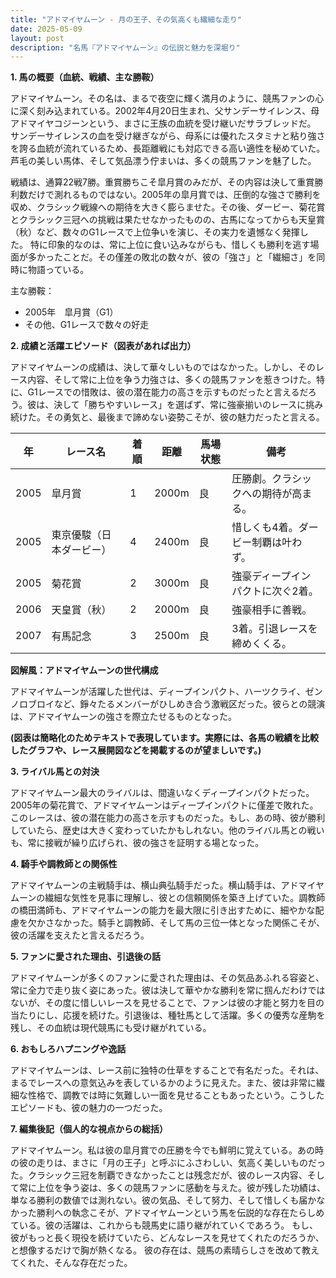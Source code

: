 ```yaml
---
title: "アドマイヤムーン - 月の王子、その気高くも繊細な走り"
date: 2025-05-09
layout: post
description: "名馬『アドマイヤムーン』の伝説と魅力を深堀り"
---
```


**1. 馬の概要（血統、戦績、主な勝鞍）**

アドマイヤムーン。その名は、まるで夜空に輝く満月のように、競馬ファンの心に深く刻み込まれている。2002年4月20日生まれ、父サンデーサイレンス、母アドマイヤコジーンという、まさに王族の血統を受け継いだサラブレッドだ。  サンデーサイレンスの血を受け継ぎながら、母系には優れたスタミナと粘り強さを誇る血統が流れているため、長距離戦にも対応できる高い適性を秘めていた。芦毛の美しい馬体、そして気品漂う佇まいは、多くの競馬ファンを魅了した。

戦績は、通算22戦7勝。重賞勝ちこそ皐月賞のみだが、その内容は決して重賞勝利数だけで測れるものではない。2005年の皐月賞では、圧倒的な強さで勝利を収め、クラシック戦線への期待を大きく膨らませた。その後、ダービー、菊花賞とクラシック三冠への挑戦は果たせなかったものの、古馬になってからも天皇賞（秋）など、数々のG1レースで上位争いを演じ、その実力を遺憾なく発揮した。  特に印象的なのは、常に上位に食い込みながらも、惜しくも勝利を逃す場面が多かったことだ。その僅差の敗北の数々が、彼の「強さ」と「繊細さ」を同時に物語っている。

主な勝鞍：

* 2005年　皐月賞（G1）
* その他、G1レースで数々の好走


**2. 成績と活躍エピソード（図表があれば出力）**

アドマイヤムーンの成績は、決して華々しいものではなかった。しかし、そのレース内容、そして常に上位を争う力強さは、多くの競馬ファンを惹きつけた。特に、G1レースでの惜敗は、彼の潜在能力の高さを示すものだったと言えるだろう。彼は、決して「勝ちやすいレース」を選ばず、常に強豪揃いのレースに挑み続けた。その勇気と、最後まで諦めない姿勢こそが、彼の魅力だったと言える。


| 年 | レース名             | 着順 | 距離 | 馬場状態 | 備考                                                                    |
|----|----------------------|-----|-----|---------|-------------------------------------------------------------------------|
| 2005 | 皐月賞               | 1   | 2000m| 良       | 圧勝劇。クラシックへの期待が高まる。                                                |
| 2005 | 東京優駿（日本ダービー） | 4   | 2400m| 良       | 惜しくも4着。ダービー制覇は叶わず。                                                 |
| 2005 | 菊花賞               | 2   | 3000m| 良       | 強豪ディープインパクトに次ぐ2着。                                              |
| 2006 | 天皇賞（秋）           | 2   | 2000m| 良       | 強豪相手に善戦。                                                              |
| 2007 | 有馬記念             | 3   | 2500m| 良       | 3着。引退レースを締めくくる。                                                |


**図解風：アドマイヤムーンの世代構成**

アドマイヤムーンが活躍した世代は、ディープインパクト、ハーツクライ、ゼンノロブロイなど、錚々たるメンバーがひしめき合う激戦区だった。彼らとの競演は、アドマイヤムーンの強さを際立たせるものとなった。


**(図表は簡略化のためテキストで表現しています。実際には、各馬の戦績を比較したグラフや、レース展開図などを掲載するのが望ましいです。)**


**3. ライバル馬との対決**

アドマイヤムーン最大のライバルは、間違いなくディープインパクトだった。2005年の菊花賞で、アドマイヤムーンはディープインパクトに僅差で敗れた。このレースは、彼の潜在能力の高さを示すものだった。もし、あの時、彼が勝利していたら、歴史は大きく変わっていたかもしれない。他のライバル馬との戦いも、常に接戦が繰り広げられ、彼の強さを証明する場となった。


**4. 騎手や調教師との関係性**

アドマイヤムーンの主戦騎手は、横山典弘騎手だった。横山騎手は、アドマイヤムーンの繊細な気性を見事に理解し、彼との信頼関係を築き上げていた。調教師の橋田満師も、アドマイヤムーンの能力を最大限に引き出すために、細やかな配慮を欠かさなかった。騎手と調教師、そして馬の三位一体となった関係こそが、彼の活躍を支えたと言えるだろう。


**5. ファンに愛された理由、引退後の話**

アドマイヤムーンが多くのファンに愛された理由は、その気品あふれる容姿と、常に全力で走り抜く姿にあった。彼は決して華やかな勝利を常に掴んだわけではないが、その度に惜しいレースを見せることで、ファンは彼の才能と努力を目の当たりにし、応援を続けた。引退後は、種牡馬として活躍。多くの優秀な産駒を残し、その血統は現代競馬にも受け継がれている。


**6. おもしろハプニングや逸話**

アドマイヤムーンは、レース前に独特の仕草をすることで有名だった。それは、まるでレースへの意気込みを表しているかのように見えた。また、彼は非常に繊細な性格で、調教では時に気難しい一面を見せることもあったという。こうしたエピソードも、彼の魅力の一つだった。


**7. 編集後記（個人的な視点からの総括）**

アドマイヤムーン。私は彼の皐月賞での圧勝を今でも鮮明に覚えている。あの時の彼の走りは、まさに「月の王子」と呼ぶにふさわしい、気高く美しいものだった。クラシック三冠を制覇できなかったことは残念だが、彼のレース内容、そして常に上位を争う姿は、多くの競馬ファンに感動を与えた。彼が残した功績は、単なる勝利の数値では測れない。彼の気品、そして努力、そして惜しくも届かなかった勝利への執念こそが、アドマイヤムーンという馬を伝説的な存在たらしめている。彼の活躍は、これからも競馬史に語り継がれていくであろう。  もし、彼がもっと長く現役を続けていたら、どんなレースを見せてくれたのだろうか、と想像するだけで胸が熱くなる。  彼の存在は、競馬の素晴らしさを改めて教えてくれた、そんな存在だった。
